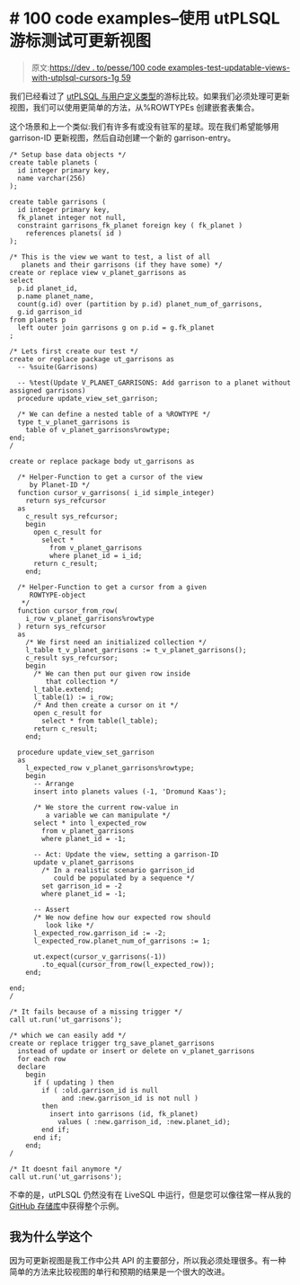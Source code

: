 # # 100 code examples–使用 utPLSQL 游标测试可更新视图

> 原文:[https://dev . to/pesse/100 code examples-test-updatable-views-with-utplsql-cursors-1g 59](https://dev.to/pesse/100codeexamples-test-updatable-views-with-utplsql-cursors-1g59)

我们已经看过了 [utPLSQL 与用户定义类型](https://dev.to/pesse/100codeexamples--utplsql-cursor-comparison-with-user-defined-types-25nm)的游标比较。如果我们必须处理可更新视图，我们可以使用更简单的方法，从%ROWTYPEs 创建嵌套表集合。

这个场景和上一个类似:我们有许多有或没有驻军的星球。现在我们希望能够用 garrison-ID 更新视图，然后自动创建一个新的 garrison-entry。

```
/* Setup base data objects */
create table planets (
  id integer primary key,
  name varchar(256)
);

create table garrisons (
  id integer primary key,
  fk_planet integer not null,
  constraint garrisons_fk_planet foreign key ( fk_planet )
    references planets( id )
);

/* This is the view we want to test, a list of all
   planets and their garrisons (if they have some) */
create or replace view v_planet_garrisons as
select
  p.id planet_id,
  p.name planet_name,
  count(g.id) over (partition by p.id) planet_num_of_garrisons,
  g.id garrison_id
from planets p
  left outer join garrisons g on p.id = g.fk_planet
;

/* Lets first create our test */
create or replace package ut_garrisons as
  -- %suite(Garrisons)

  -- %test(Update V_PLANET_GARRISONS: Add garrison to a planet without assigned garrisons)
  procedure update_view_set_garrison;

  /* We can define a nested table of a %ROWTYPE */
  type t_v_planet_garrisons is
    table of v_planet_garrisons%rowtype;
end;
/

create or replace package body ut_garrisons as

  /* Helper-Function to get a cursor of the view
     by Planet-ID */
  function cursor_v_garrisons( i_id simple_integer)
    return sys_refcursor
  as
    c_result sys_refcursor;
    begin
      open c_result for
        select *
          from v_planet_garrisons
          where planet_id = i_id;
      return c_result;
    end;

  /* Helper-Function to get a cursor from a given
     ROWTYPE-object
   */
  function cursor_from_row(
    i_row v_planet_garrisons%rowtype
  ) return sys_refcursor
  as
    /* We first need an initialized collection */
    l_table t_v_planet_garrisons := t_v_planet_garrisons();
    c_result sys_refcursor;
    begin
      /* We can then put our given row inside
         that collection */
      l_table.extend;
      l_table(1) := i_row;
      /* And then create a cursor on it */
      open c_result for
        select * from table(l_table);
      return c_result;
    end;

  procedure update_view_set_garrison
  as
    l_expected_row v_planet_garrisons%rowtype;
    begin
      -- Arrange
      insert into planets values (-1, 'Dromund Kaas');

      /* We store the current row-value in
         a variable we can manipulate */
      select * into l_expected_row
        from v_planet_garrisons
        where planet_id = -1;

      -- Act: Update the view, setting a garrison-ID
      update v_planet_garrisons
        /* In a realistic scenario garrison_id
           could be populated by a sequence */
        set garrison_id = -2
        where planet_id = -1;

      -- Assert
      /* We now define how our expected row should
         look like */
      l_expected_row.garrison_id := -2;
      l_expected_row.planet_num_of_garrisons := 1;

      ut.expect(cursor_v_garrisons(-1))
        .to_equal(cursor_from_row(l_expected_row));
    end;

end;
/

/* It fails because of a missing trigger */
call ut.run('ut_garrisons');

/* which we can easily add */
create or replace trigger trg_save_planet_garrisons
  instead of update or insert or delete on v_planet_garrisons
  for each row
  declare
    begin
      if ( updating ) then
        if ( :old.garrison_id is null
             and :new.garrison_id is not null )
        then
          insert into garrisons (id, fk_planet)
            values ( :new.garrison_id, :new.planet_id);
        end if;
      end if;
    end;
/

/* It doesnt fail anymore */
call ut.run('ut_garrisons'); 
```

不幸的是，utPLSQL 仍然没有在 LiveSQL 中运行，但是您可以像往常一样从我的 [GitHub 存储库](https://github.com/pesse/sith-demo-db/blob/master/100CodeExamples/utplsql/12_utplsql_test_update_with_cursor_comparison.sql)中获得整个示例。

## [](#why-i-learned-this)我为什么学这个

因为可更新视图是我工作中公共 API 的主要部分，所以我必须处理很多。有一种简单的方法来比较视图的单行和预期的结果是一个很大的改进。